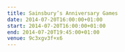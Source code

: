 ```yaml
---
title: Sainsbury’s Anniversary Games
date: 2014-07-20T16:00:00+01:00
start: 2014-07-20T16:00:00+01:00
end: 2014-07-20T19:45:00+01:00
venue: 9c3xgv3f+x6
---
```

